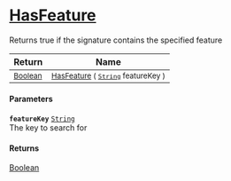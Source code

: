 # [HasFeature](./Signature-HasFeature.md)

Returns true if the signature contains the specified feature

| Return | Name | 
| --- | --- | 
| <sub>[Boolean](https://docs.microsoft.com/en-us/dotnet/api/System.Boolean)</sub> | <sub>[HasFeature](./Signature-HasFeature.md) ( [`String`](https://docs.microsoft.com/en-us/dotnet/api/System.String) featureKey )</sub> | 


#### Parameters
**`featureKey`**  [`String`](https://docs.microsoft.com/en-us/dotnet/api/System.String)<br>The key to search for
#### Returns
[Boolean](https://docs.microsoft.com/en-us/dotnet/api/System.Boolean)<br>
